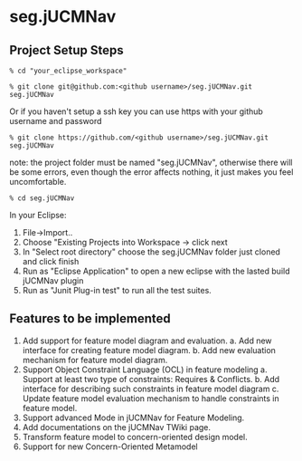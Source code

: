 # seg.jUCMNav

## Project Setup Steps
    % cd "your_eclipse_workspace"
    
    % git clone git@github.com:<github username>/seg.jUCMNav.git seg.jUCMNav

Or if you haven't setup a ssh key you can use https with your github username and password

    % git clone https://github.com/<github username>/seg.jUCMNav.git seg.jUCMNav

note: the project folder must be named "seg.jUCMNav", otherwise there will be some errors, even though the error affects nothing, it just makes you feel uncomfortable.

    % cd seg.jUCMNav

In your Eclipse:

  1. File->Import..
  2. Choose "Existing Projects into Workspace -> click next
  3. In "Select root directory" choose the seg.jUCMNav folder just cloned and click finish
  4. Run as "Eclipse Application" to open a new eclipse with the lasted build jUCMNav plugin
  5. Run as "Junit Plug-in test" to run all the test suites.

## Features to be implemented

  1. Add support for feature model diagram and evaluation.
    a. Add new interface for creating feature model diagram.
    b. Add new evaluation mechanism for feature model diagram.
  2. Support Object Constraint Language (OCL) in feature modeling
    a. Support at least two type of constraints: Requires & Conflicts.
    b. Add interface for describing such constraints in feature model diagram
    c. Update feature model evaluation mechanism to handle constraints in feature model.
  3. Support advanced Mode in jUCMNav for Feature Modeling.
  4. Add documentations on the jUCMNav TWiki page.
  5. Transform feature model to concern-oriented design model.
  6. Support for new Concern-Oriented Metamodel
    


